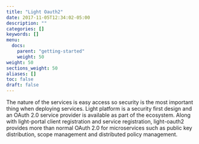 ```yaml
---
title: "Light Oauth2"
date: 2017-11-05T12:34:02-05:00
description: ""
categories: []
keywords: []
menu:
  docs:
    parent: "getting-started"
    weight: 50
weight: 50
sections_weight: 50
aliases: []
toc: false
draft: false
---
```


The nature of the services is easy access so security is the most important thing when
deploying services. Light platform is a security first design and an OAuth 2.0 service
provider is available as part of the ecosystem. Along with light-portal client registration
and service registration, light-oauth2 provides more than normal OAuth 2.0 for microservices
such as public key distribution, scope management and distributed policy management.